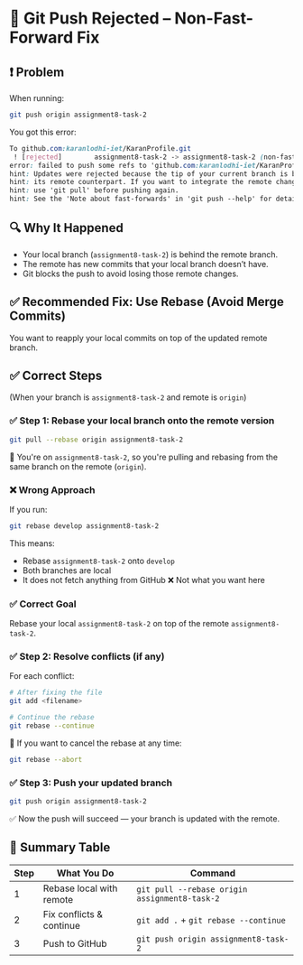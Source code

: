 # 🔧 Git Push Rejected – Non-Fast-Forward Fix

## ❗️ Problem
When running:
```bash
git push origin assignment8-task-2
```
You got this error:
```scss
To github.com:karanlodhi-iet/KaranProfile.git
 ! [rejected]        assignment8-task-2 -> assignment8-task-2 (non-fast-forward)
error: failed to push some refs to 'github.com:karanlodhi-iet/KaranProfile.git'
hint: Updates were rejected because the tip of your current branch is behind
hint: its remote counterpart. If you want to integrate the remote changes,
hint: use 'git pull' before pushing again.
hint: See the 'Note about fast-forwards' in 'git push --help' for details.
```

## 🔍 Why It Happened
- Your local branch (`assignment8-task-2`) is behind the remote branch.
- The remote has new commits that your local branch doesn’t have.
- Git blocks the push to avoid losing those remote changes.

## ✅ Recommended Fix: Use Rebase (Avoid Merge Commits)
You want to reapply your local commits on top of the updated remote branch.

## ✅ Correct Steps
(When your branch is `assignment8-task-2` and remote is `origin`)

### ✅ Step 1: Rebase your local branch onto the remote version
```bash
git pull --rebase origin assignment8-task-2
```
🔹 You're on `assignment8-task-2`, so you're pulling and rebasing from the same branch on the remote (`origin`).

### ❌ Wrong Approach
If you run:
```bash
git rebase develop assignment8-task-2
```
This means:
- Rebase `assignment8-task-2` onto `develop`
- Both branches are local
- It does not fetch anything from GitHub
❌ Not what you want here

### ✅ Correct Goal
Rebase your local `assignment8-task-2` on top of the remote `assignment8-task-2`.

### ✅ Step 2: Resolve conflicts (if any)
For each conflict:
```bash
# After fixing the file
git add <filename>

# Continue the rebase
git rebase --continue
```
🔁 If you want to cancel the rebase at any time:
```bash
git rebase --abort
```

### ✅ Step 3: Push your updated branch
```bash
git push origin assignment8-task-2
```
✅ Now the push will succeed — your branch is updated with the remote.

## 🧠 Summary Table
| Step | What You Do | Command |
|------|-------------|---------|
| 1 | Rebase local with remote | `git pull --rebase origin assignment8-task-2` |
| 2 | Fix conflicts & continue | `git add .` + `git rebase --continue` |
| 3 | Push to GitHub | `git push origin assignment8-task-2` |
